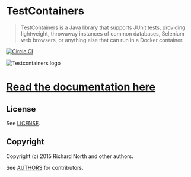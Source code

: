 # TestContainers

> TestContainers is a Java library that supports JUnit tests, providing lightweight, throwaway instances of common databases, Selenium web browsers, or anything else that can run in a Docker container.

[![Circle CI](https://circleci.com/gh/testcontainers/testcontainers-java/tree/master.svg?style=svg)](https://circleci.com/gh/testcontainers/testcontainers-java/tree/master) 

![Testcontainers logo](docs/logo.png)

# [Read the documentation here](http://testcontainers.viewdocs.io/testcontainers-java/)

## License

See [LICENSE](LICENSE).

## Copyright

Copyright (c) 2015 Richard North and other authors.

See [AUTHORS](AUTHORS) for contributors.
